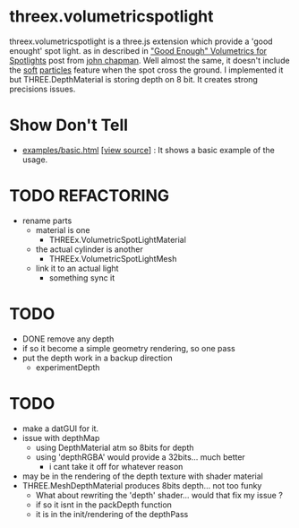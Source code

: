 threex.volumetricspotlight
==========================

threex.volumetricspotlight is a three.js extension which provide a 'good enought' spot light.
as in described in 
["Good Enough" Volumetrics for Spotlights](http://john-chapman-graphics.blogspot.fr/2013/01/good-enough-volumetrics-for-spotlights.html)
post from 
[john chapman](http://john-chapman-graphics.blogspot.fr/).
Well almost the same, it doesn't include the 
[soft](http://blog.wolfire.com/2010/04/Soft-Particles) 
[particles](http://www.gamerendering.com/2009/09/16/soft-particles/)
feature when the spot cross the ground.
I implemented it but THREE.DepthMaterial is storing depth on 8 bit.
It creates strong precisions issues. 


Show Don't Tell
===============
* [examples/basic.html](http://jeromeetienne.github.io/threex.volumetricspotlight/examples/basic.html)
\[[view source](https://github.com/jeromeetienne/threex.volumetricspotlight/blob/master/examples/basic.html)\] :
It shows a basic example of the usage.

TODO REFACTORING
================
* rename parts
  * material is one 
    * THREEx.VolumetricSpotLightMaterial
  * the actual cylinder is another
    * THREEx.VolumetricSpotLightMesh
  * link it to an actual light
    * something sync it

TODO
====
* DONE remove any depth 
* if so it become a simple geometry rendering, so one pass
* put the depth work in a backup direction
  * experimentDepth

TODO
====
* make a datGUI for it.
* issue with depthMap
  * using DepthMaterial atm so 8bits for depth
  * using 'depthRGBA' would provide a 32bits... much better
    * i cant take it off for whatever reason
* may be in the rendering of the depth texture with shader material
* THREE.MeshDepthMaterial produces 8bits depth… not too funky
  * What about rewriting the 'depth' shader... would that fix my issue ?
  * if so it isnt in the packDepth function
  * it is in the init/rendering of the depthPass
